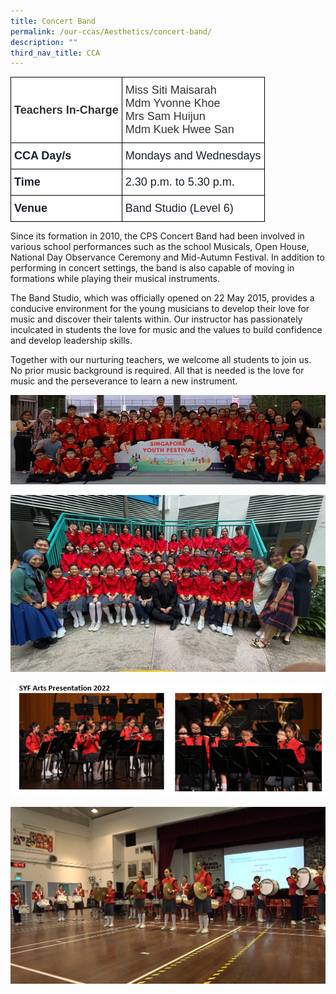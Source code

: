 ```yaml
---
title: Concert Band
permalink: /our-ccas/Aesthetics/concert-band/
description: ""
third_nav_title: CCA
---
```

<style type="text/css">
.tg  {border-collapse:collapse;border-spacing:0;}
.tg td{border-color:black;border-style:solid;border-width:1px;font-family:Arial, sans-serif;font-size:14px;
  overflow:hidden;padding:10px 5px;word-break:normal;}
.tg th{border-color:black;border-style:solid;border-width:1px;font-family:Arial, sans-serif;font-size:14px;
  font-weight:normal;overflow:hidden;padding:10px 5px;word-break:normal;}
.tg .tg-via6{background-color:#FFF;color:#1A202C;font-size:18px;font-weight:bold;text-align:left;vertical-align:middle}
.tg .tg-l3od{background-color:#FFF;color:#1A202C;font-size:18px;text-align:left;vertical-align:middle}
.tg .tg-ntp0{background-color:#FFF;color:#323232;font-size:18px;font-weight:bold;text-align:left;vertical-align:middle}
.tg .tg-y8at{background-color:#FFF;color:#323232;font-size:18px;text-align:left;vertical-align:middle}
</style>
<table class="tg">
<thead>
  <tr>
    <th class="tg-ntp0"><span style="font-weight:bold;color:#323232">Teachers In-Charge   </span></th>
    <th class="tg-y8at"><span style="font-weight:normal;color:#323232">Miss Siti Maisarah</span><br><span style="font-weight:normal;color:#323232">Mdm Yvonne Khoe</span><br><span style="font-weight:normal;color:#323232">Mrs Sam Huijun</span><br><span style="font-weight:normal;color:#323232">Mdm Kuek Hwee San</span></th>
  </tr>
</thead>
<tbody>
  <tr>
    <td class="tg-via6">CCA Day/s   </td>
    <td class="tg-l3od">Mondays and Wednesdays</td>
  </tr>
  <tr>
    <td class="tg-via6">Time   </td>
    <td class="tg-l3od">2.30 p.m. to 5.30 p.m.</td>
  </tr>
  <tr>
    <td class="tg-via6">Venue   </td>
    <td class="tg-l3od">Band Studio (Level 6)</td>
  </tr>
</tbody>
</table>
	
Since its formation in 2010, the CPS Concert Band had been involved in various school performances such as the school Musicals, Open House, National Day Observance Ceremony and Mid-Autumn Festival. In addition to performing in concert settings, the band is also capable of moving in formations while playing their musical instruments. 

The Band Studio, which was officially opened on 22 May 2015, provides a conducive environment for the young musicians to develop their love for music and discover their talents within. Our instructor has passionately inculcated in students the love for music and the values to build confidence and develop leadership skills. 

Together with our nurturing teachers, we welcome all students to join us. No prior music background is required. All that is needed is the love for music and the perseverance to learn a new instrument.

![](/images/band%201.jpg)

![](/images/Band%202.jpg)

![](/images/Band%203.png)

![](/images/concert%20band%20new.png)